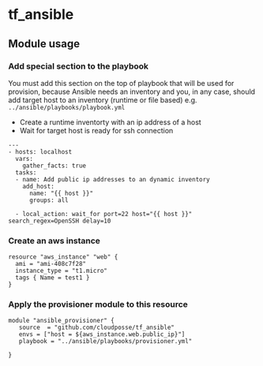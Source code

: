 # tf_ansible

## Module usage

### Add special section to the playbook
You must add this section on the top of playbook that will be used for provision,
because Ansible needs an inventory and you, in any case, should add target host to an inventory (runtime or file based)
e.g. `../ansible/playbooks/playbook.yml`
* Create a runtime inventorty with an ip address of a host
* Wait for target host is ready for ssh connection

```
---
- hosts: localhost
  vars:
    gather_facts: true
  tasks:
  - name: Add public ip addresses to an dynamic inventory
    add_host:
      name: "{{ host }}"
      groups: all

  - local_action: wait_for port=22 host="{{ host }}" search_regex=OpenSSH delay=10
```

### Create an aws instance
```
resource "aws_instance" "web" {
  ami = "ami-408c7f28"
  instance_type = "t1.micro"
  tags { Name = test1 }
}
```

### Apply the provisioner module to this resource
```
module "ansible_provisioner" {
   source  = "github.com/cloudposse/tf_ansible"
   envs = ["host = ${aws_instance.web.public_ip}"]
   playbook = "../ansible/playbooks/provisioner.yml"

}
```
